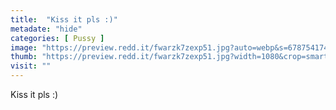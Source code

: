 ```yaml
---
title:  "Kiss it pls :)"
metadate: "hide"
categories: [ Pussy ]
image: "https://preview.redd.it/fwarzk7zexp51.jpg?auto=webp&s=67875417420fb61dc62cd7cb34feb39f115ec3da"
thumb: "https://preview.redd.it/fwarzk7zexp51.jpg?width=1080&crop=smart&auto=webp&s=799579b3ae9f83634cc9e307ac9608b9baeaad8e"
visit: ""
---
```

Kiss it pls :)
